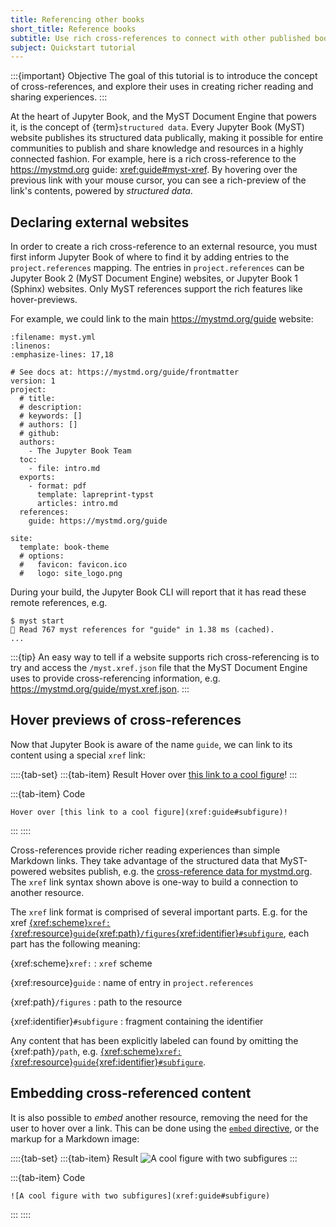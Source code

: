 ```yaml
---
title: Referencing other books
short_title: Reference books
subtitle: Use rich cross-references to connect with other published books.
subject: Quickstart tutorial
---
```


:::{important} Objective
The goal of this tutorial is to introduce the concept of cross-references, and explore their uses in creating richer reading and sharing experiences.
:::

At the heart of Jupyter Book, and the MyST Document Engine that powers it, is the concept of {term}`structured data`. Every Jupyter Book (MyST) website publishes its structured data publically, making it possible for entire communities to publish and share knowledge and resources in a highly connected fashion. For example, here is a rich cross-reference to the <https://mystmd.org> guide: <xref:guide#myst-xref>. By hovering over the previous link with your mouse cursor, you can see a rich-preview of the link's contents, powered by _structured data_.

## Declaring external websites

In order to create a rich cross-reference to an external resource, you must first inform Jupyter Book of where to find it by adding entries to the `project.references` mapping. The entries in `project.references` can be Jupyter Book 2 (MyST Document Engine) websites, or Jupyter Book 1 (Sphinx) websites. Only MyST references support the rich features like hover-previews.

For example, we could link to the main <https://mystmd.org/guide> website:

```{code} yaml
:filename: myst.yml
:linenos:
:emphasize-lines: 17,18

# See docs at: https://mystmd.org/guide/frontmatter
version: 1
project:
  # title:
  # description:
  # keywords: []
  # authors: []
  # github:
  authors:
    - The Jupyter Book Team
  toc:
    - file: intro.md
  exports:
    - format: pdf
      template: lapreprint-typst
      articles: intro.md
  references:
    guide: https://mystmd.org/guide

site:
  template: book-theme
  # options:
  #   favicon: favicon.ico
  #   logo: site_logo.png
```

During your build, the Jupyter Book CLI will report that it has read these remote references, e.g.

```
$ myst start
🏫 Read 767 myst references for "guide" in 1.38 ms (cached).
...
```

:::{tip}
An easy way to tell if a website supports rich cross-referencing is to try and access the `/myst.xref.json` file that the MyST Document Engine uses to provide cross-referencing information, e.g. <https://mystmd.org/guide/myst.xref.json>.
:::

## Hover previews of cross-references

Now that Jupyter Book is aware of the name `guide`, we can link to its content using a special `xref` link:

::::{tab-set}
:::{tab-item} Result
Hover over [this link to a cool figure](xref:guide#subfigure)!
:::

:::{tab-item} Code

```{code} markdown
Hover over [this link to a cool figure](xref:guide#subfigure)!
```

:::
::::

Cross-references provide richer reading experiences than simple Markdown links. They take advantage of the structured data that MyST-powered websites publish, e.g. the [cross-reference data for mystmd.org](https://mystmd.org/guide/myst.xref.json). The `xref` link syntax shown above is one-way to build a connection to another resource.

The `xref` link format is comprised of several important parts. E.g. for the xref [{xref:scheme}`xref:`{xref:resource}`guide`{xref:path}`/figures`{xref:identifier}`#subfigure`](xref:guide/figures#subfigure), each part has the following meaning:

{xref:scheme}`xref:`
: `xref` scheme

{xref:resource}`guide`
: name of entry in `project.references`

{xref:path}`/figures`
: path to the resource

{xref:identifier}`#subfigure`
: fragment containing the identifier

Any content that has been explicitly labeled can found by omitting the {xref:path}`/path`, e.g. [{xref:scheme}`xref:`{xref:resource}`guide`{xref:identifier}`#subfigure`](xref:guide#subfigure).

## Embedding cross-referenced content

It is also possible to _embed_ another resource, removing the need for the user to hover over a link. This can be done using the [`embed` directive](xref:guide#directive-embed), or the markup for a Markdown image:

::::{tab-set}
:::{tab-item} Result
![A cool figure with two subfigures](xref:guide#subfigure)
:::

:::{tab-item} Code

```{code} markdown
![A cool figure with two subfigures](xref:guide#subfigure)
```

:::
::::
